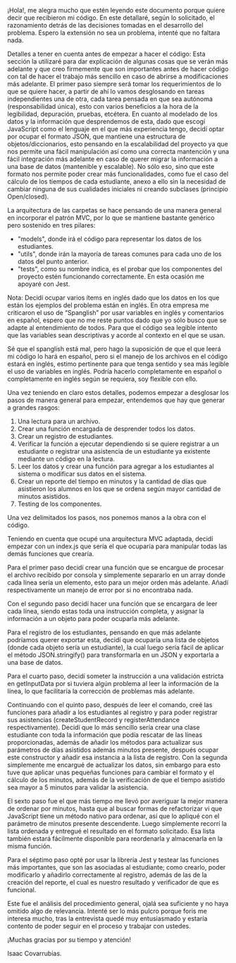 ¡Hola!, me alegra mucho que estén leyendo este documento porque quiere decir que recibieron mi código. En este detallaré, según lo solicitado, el razonamiento detrás de las decisiones tomadas en el desarrollo del problema. Espero la extensión no sea un problema, intenté que no faltara nada.

Detalles a tener en cuenta antes de empezar a hacer el código:
Esta sección la utilizaré para dar explicación de algunas cosas que se verán más adelante y que creo firmemente que son importantes antes de hacer código con tal de hacer el trabajo más sencillo en caso de abrirse a modificaciones más adelante.
El primer paso siempre será tomar los requerimientos de lo que se quiere hacer, a partir de ahí lo vamos desglosando en tareas independientes una de otra, cada tarea pensada en que sea autónoma (responsabilidad única), esto con varios beneficios a la hora de la legibilidad, depuración, pruebas, etcétera. En cuanto al modelado de los datos y la información que desprendemos de esta, dado que escogí JavaScript como el lenguaje en el que más experiencia tengo, decidí optar por ocupar el formato JSON, que mantiene una estructura de objetos/diccionarios, esto pensando en la escalabilidad del proyecto ya que nos permite una fácil manipulación así como una correcta mantención y una fácil integración más adelante en caso de querer migrar la información a una base de datos (mantenible y escalable). No sólo eso, sino que este formato nos permite poder crear más funcionalidades, como fue el caso del cálculo de los tiempos de cada estudiante, anexo a ello sin la necesidad de cambiar ninguna de sus cualidades iniciales ni creando subclases (principio Open/closed).

La arquitectura de las carpetas se hace pensando de una manera general en incorporar el patrón MVC, por lo que se mantiene bastante genérico pero sostenido en tres pilares:

- "models", donde irá el código para representar los datos de los estudiantes.
- "utils", donde irán la mayoría de tareas comunes para cada uno de los datos del punto anterior.
- "tests", como su nombre indica, es el probar que los componentes del proyecto estén funcionando correctamente. En esta ocasión me apoyaré con Jest.

Nota: Decidí ocupar varios ítems en inglés dado que los datos en los que están los ejemplos del problema están en inglés. En otra empresa me criticaron el uso de “Spanglish” por usar variables en inglés y comentarios en español, espero que no me reste puntos dado que yo sólo busco que se adapte al entendimiento de todos. Para que el código sea legible intento que las variables sean descriptivas y acorde al contexto en el que se usan. 

Sé que el spanglish está mal, pero hago la suposición de que el que leerá mi código lo hará en español, pero si el manejo de los archivos en el código estará en inglés, estimo pertinente para que tenga sentido y sea más legible el uso de variables en inglés. Podría hacerlo completamente en español o completamente en inglés según se requiera, soy flexible con ello.

Una vez teniendo en claro estos detalles, podemos empezar a desglosar los pasos de manera general para empezar, entendemos que hay que generar a grandes rasgos:

1. Una lectura para un archivo.
2. Crear una función encargada de desprender todos los datos.
3. Crear un registro de estudiantes.
4. Verificar la función a ejecutar dependiendo si se quiere registrar a un estudiante o registrar una asistencia de un estudiante ya existente mediante un código en la lectura.
5. Leer los datos y crear una función para agregar a los estudiantes al sistema o modificar sus datos en el sistema.
6. Crear un reporte del tiempo en minutos y la cantidad de días que asistieron los alumnos en los que se ordena según mayor cantidad de minutos asistidos.
7. Testing de los componentes.

Una vez delimitados los pasos, nos ponemos manos a la obra con el código.

Teniendo en cuenta que ocupé una arquitectura MVC adaptada, decidí empezar con un index.js que sería el que ocuparía para manipular todas las demás funciones que crearía. 

Para el primer paso decidí crear una función que se encargue de procesar el archivo recibido por consola y simplemente separarlo en un array donde cada línea sería un elemento, esto para un mejor orden más adelante. Añadí respectivamente un manejo de error por si no encontraba nada.

Con el segundo paso decidí hacer una función que se encargara de leer cada línea, siendo estas toda una instrucción completa, y asignar la información a un objeto para poder ocuparla más adelante.

Para el registro de los estudiantes, pensando en que más adelante podríamos querer exportar esta, decidí que ocuparía una lista de objetos (donde cada objeto sería un estudiante), la cual luego sería fácil de aplicar el método JSON.stringify() para transformarla en un JSON y exportarla a una base de datos.

Para el cuarto paso, decidí someter la instrucción a una validación estricta en getInputData por si tuviera algún problema al leer la información de la línea, lo que facilitaría la corrección de problemas más adelante.

Continuando con el quinto paso, después de leer el comando, creé las funciones para añadir a los estudiantes al registro y para poder registrar sus asistencias (createStudentRecord y registerAttendance respectivamente). Decidí que lo más sencillo sería crear una clase estudiante con toda la información que podía rescatar de las líneas proporcionadas, además de añadir los métodos para actualizar sus parámetros de días asistidos además minutos presente, después ocupar este constructor y añadir esa instancia a la lista de registro. Con la segunda simplemente me encargué de actualizar los datos, sin embargo para esto tuve que aplicar unas pequeñas funciones para cambiar el formato y el cálculo de los minutos, además de la verificación de que el tiempo asistido sea mayor a 5 minutos para validar la asistencia.

El sexto paso fue el que más tiempo me llevó por averiguar la mejor manera de ordenar por minutos, hasta que al buscar formas de refactorizar vi que JavaScript tiene un método nativo para ordenar, así que lo apliqué con el parámetro de minutos presente descendente. Luego simplemente recorrí la lista ordenada y entregué el resultado en el formato solicitado. Esa lista también estará fácilmente disponible para reordenarla y almacenarla en la misma función.

Para el séptimo paso opté por usar la librería Jest y testear las funciones más importantes, que son las asociadas al estudiante; como crearlo, poder modificarlo y añadirlo correctamente al registro, además de las de la creación del reporte, el cual es nuestro resultado y verificador de que es funcional.

Este fue el análisis del procedimiento general, ojalá sea suficiente y no haya omitido algo de relevancia. Intenté ser lo más pulcro porque foris me interesa mucho, tras la entrevista quedé muy entusiasmado y estaría contento de poder seguir en el proceso y trabajar con ustedes. 

¡Muchas gracias por su tiempo y atención!

Isaac Covarrubias.